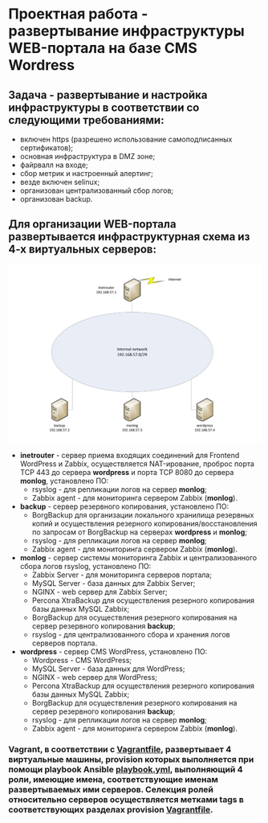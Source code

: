 # Проектная работа - развертывание инфраструктуры WEB-портала на базе CMS Wordress 

## Задача - развертывание и настройка инфраструктуры в соответствии со следующими требованиями:

* включен https (разрешено использование самоподписанных сертификатов);
* основная инфраструктура в DMZ зоне;
* файрвалл на входе;
* сбор метрик и настроенный алертинг;
* везде включен selinux;
* организован централизованный сбор логов;
* организован backup.

## Для организации WEB-портала развертывается инфраструктурная схема из 4-х виртуальных серверов:

![Схема](/Project/imgs/scheme.PNG)

* **inetrouter** - сервер приема входящих соединений для Frontend WordPress и Zabbix, осуществляется NAT-ирование, проброс порта TCP 443 до сервера **wordpress** и порта TCP 8080 до сервера **monlog**, установлено ПО:
  * rsyslog - для репликации логов на сервер **monlog**;
  * Zabbix agent - для мониторинга сервером Zabbix (**monlog**).
* **backup** - сервер резервного копирования, установлено ПО:
  * BorgBackup для организации локального хранилища резервных копий и осуществления резерного копирования/восстановления по запросам от BorgBackup на серверах **wordpress** и **monlog**;
  * rsyslog - для репликации логов на сервер **monlog**;
  * Zabbix agent - для мониторинга сервером Zabbix (**monlog**).
* **monlog** - сервер системы мониторинга Zabbix и централизованного сбора логов rsyslog, установлено ПО:
  * Zabbix Server - для мониторинга серверов портала;
  * MySQL Server - база данных для Zabbix Server;
  * NGINX - web сервер для Zabbix Server;
  * Percona XtraBackup для осуществления резерного копирования базы данных MySQL Zabbix;
  * BorgBackup для осуществления резерного копирования на сервер резервного копирования **backup**;
  * rsyslog - для централизованного сбора и хранения логов серверов портала.
* **wordpress** - сервер CMS WordPress, установлено ПО:
  * Wordpress - CMS WordPress;
  * MySQL Server - база данных для WordPress;
  * NGINX - web сервер для WordPress;
  * Percona XtraBackup для осуществления резерного копирования базы данных MySQL Zabbix;
  * BorgBackup для осуществления резерного копирования на сервер резервного копирования **backup**;
  * rsyslog - для репликации логов на сервер **monlog**;
  * Zabbix agent - для мониторинга сервером Zabbix (**monlog**).

### **Vagrant**, в соответствии с [Vagrantfile](https://github.com/OlegLitvintsev/OTUS_Labs/blob/master/Project/Vagrantfile), развертывает 4 виртуальные машины, **provision** которых выполняется при помощи **playbook Ansible** [playbook.yml](https://github.com/OlegLitvintsev/OTUS_Labs/blob/master/Project/playbook.yml), выполняющий 4 роли, имеющие имена, соответствующие именам развертываемых ими серверов. Селекция ролей относительно серверов осуществляется метками **tags** в соответствующих разделах **provision** [Vagrantfile](https://github.com/OlegLitvintsev/OTUS_Labs/blob/master/Project/Vagrantfile).

